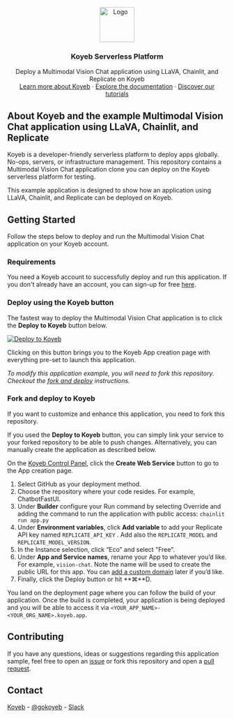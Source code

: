<div align="center">
  <a href="https://koyeb.com">
    <img src="https://www.koyeb.com/static/images/icons/koyeb.svg" alt="Logo" width="80" height="80">
  </a>
  <h3 align="center">Koyeb Serverless Platform</h3>
  <p align="center">
    Deploy a Multimodal Vision Chat application using LLaVA, Chainlit, and Replicate on Koyeb
    <br />
    <a href="https://koyeb.com">Learn more about Koyeb</a>
    ·
    <a href="https://koyeb.com/docs">Explore the documentation</a>
    ·
    <a href="https://koyeb.com/tutorials">Discover our tutorials</a>
  </p>
</div>

## About Koyeb and the example Multimodal Vision Chat application using LLaVA, Chainlit, and Replicate

Koyeb is a developer-friendly serverless platform to deploy apps globally. No-ops, servers, or infrastructure management.
This repository contains a Multimodal Vision Chat application clone you can deploy on the Koyeb serverless platform for testing.

This example application is designed to show how an application using LLaVA, Chainlit, and Replicate can be deployed on Koyeb.

## Getting Started

Follow the steps below to deploy and run the Multimodal Vision Chat application on your Koyeb account.

### Requirements

You need a Koyeb account to successfully deploy and run this application. If you don't already have an account, you can sign-up for free [here](https://app.koyeb.com/auth/signup).

### Deploy using the Koyeb button

The fastest way to deploy the Multimodal Vision Chat application is to click the **Deploy to Koyeb** button below.

[![Deploy to Koyeb](https://www.koyeb.com/static/images/deploy/button.svg)](https://app.koyeb.com/deploy?name=example-llava-chainlit&type=git&repository=koyeb%2Fexample-multimodal-vision-chat&branch=main&builder=buildpack&run_command=chainlit+run+app.py&env%5BREPLICATE_API_KEY%5D=CHANGE_ME&env%5BREPLICATE_MODEL%5D=yorickvp/llava-v1.6-mistral-7b&env%5BREPLICATE_MODEL_VERSION%5D=19be067b589d0c46689ffa7cc3ff321447a441986a7694c01225973c2eafc874&ports=8000%3Bhttp%3B%2F)

Clicking on this button brings you to the Koyeb App creation page with everything pre-set to launch this application.

_To modify this application example, you will need to fork this repository. Checkout the [fork and deploy](#fork-and-deploy-to-koyeb) instructions._

### Fork and deploy to Koyeb

If you want to customize and enhance this application, you need to fork this repository.

If you used the **Deploy to Koyeb** button, you can simply link your service to your forked repository to be able to push changes.
Alternatively, you can manually create the application as described below.

On the [Koyeb Control Panel](//app.koyeb.com/apps), click the **Create Web Service** button to go to the App creation page.

1. Select GitHub as your deployment method.
2. Choose the repository where your code resides. For example, ChatbotFastUI.
3. Under **Builder** configure your Run command by selecting Override and adding the command to run the application with public access: `chainlit run app.py`
4. Under **Environment variables**, click **Add variable** to add your Replicate API key named `REPLICATE_API_KEY` . Add also the `REPLICATE_MODEL` and `REPLICATE_MODEL_VERSION`.
5. In the Instance selection, click “Eco” and select "Free".
6. Under **App and Service names**, rename your App to whatever you’d like. For example, `vision-chat`. Note the name will be used to create the public URL for this app. You can [add a custom domain](https://www.koyeb.com/docs/run-and-scale/domains) later if you’d like.
7. Finally, click the Deploy button or hit **⌘**D.

You land on the deployment page where you can follow the build of your application. Once the build is completed, your application is being deployed and you will be able to access it via `<YOUR_APP_NAME>-<YOUR_ORG_NAME>.koyeb.app`.

## Contributing

If you have any questions, ideas or suggestions regarding this application sample, feel free to open an [issue](https://github.com/koyeb/example-multimodal-vision-chat/issues) or fork this repository and open a [pull request](https://github.com/koyeb/example-multimodal-vision-chat/pulls).

## Contact

[Koyeb](https://www.koyeb.com) - [@gokoyeb](https://twitter.com/gokoyeb) - [Slack](http://slack.koyeb.com/)
